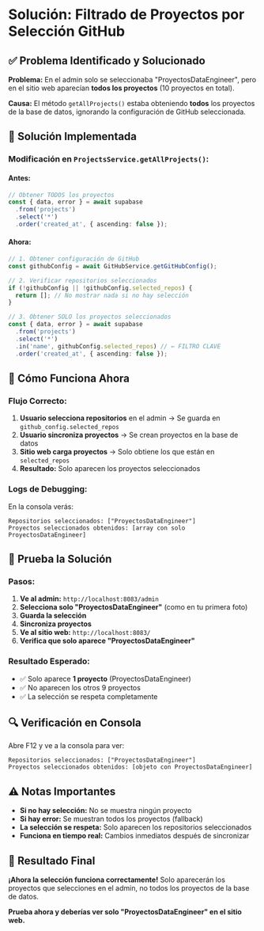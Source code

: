 # Solución: Filtrado de Proyectos por Selección GitHub

## ✅ **Problema Identificado y Solucionado**

**Problema:** En el admin solo se seleccionaba "ProyectosDataEngineer", pero en el sitio web aparecían **todos los proyectos** (10 proyectos en total).

**Causa:** El método `getAllProjects()` estaba obteniendo **todos** los proyectos de la base de datos, ignorando la configuración de GitHub seleccionada.

## 🔧 **Solución Implementada**

### **Modificación en `ProjectsService.getAllProjects()`:**

#### **Antes:**
```typescript
// Obtener TODOS los proyectos
const { data, error } = await supabase
  .from('projects')
  .select('*')
  .order('created_at', { ascending: false });
```

#### **Ahora:**
```typescript
// 1. Obtener configuración de GitHub
const githubConfig = await GitHubService.getGitHubConfig();

// 2. Verificar repositorios seleccionados
if (!githubConfig || !githubConfig.selected_repos) {
  return []; // No mostrar nada si no hay selección
}

// 3. Obtener SOLO los proyectos seleccionados
const { data, error } = await supabase
  .from('projects')
  .select('*')
  .in('name', githubConfig.selected_repos) // ← FILTRO CLAVE
  .order('created_at', { ascending: false });
```

## 🚀 **Cómo Funciona Ahora**

### **Flujo Correcto:**
1. **Usuario selecciona repositorios** en el admin → Se guarda en `github_config.selected_repos`
2. **Usuario sincroniza proyectos** → Se crean proyectos en la base de datos
3. **Sitio web carga proyectos** → Solo obtiene los que están en `selected_repos`
4. **Resultado:** Solo aparecen los proyectos seleccionados

### **Logs de Debugging:**
En la consola verás:
```
Repositorios seleccionados: ["ProyectosDataEngineer"]
Proyectos seleccionados obtenidos: [array con solo ProyectosDataEngineer]
```

## 📱 **Prueba la Solución**

### **Pasos:**
1. **Ve al admin:** `http://localhost:8083/admin`
2. **Selecciona solo "ProyectosDataEngineer"** (como en tu primera foto)
3. **Guarda la selección**
4. **Sincroniza proyectos**
5. **Ve al sitio web:** `http://localhost:8083/`
6. **Verifica que solo aparece "ProyectosDataEngineer"**

### **Resultado Esperado:**
- ✅ Solo aparece **1 proyecto** (ProyectosDataEngineer)
- ✅ No aparecen los otros 9 proyectos
- ✅ La selección se respeta completamente

## 🔍 **Verificación en Consola**

Abre F12 y ve a la consola para ver:
```
Repositorios seleccionados: ["ProyectosDataEngineer"]
Proyectos seleccionados obtenidos: [objeto con ProyectosDataEngineer]
```

## ⚠️ **Notas Importantes**

- **Si no hay selección:** No se muestra ningún proyecto
- **Si hay error:** Se muestran todos los proyectos (fallback)
- **La selección se respeta:** Solo aparecen los repositorios seleccionados
- **Funciona en tiempo real:** Cambios inmediatos después de sincronizar

## 🎯 **Resultado Final**

**¡Ahora la selección funciona correctamente!** Solo aparecerán los proyectos que selecciones en el admin, no todos los proyectos de la base de datos.

**Prueba ahora y deberías ver solo "ProyectosDataEngineer" en el sitio web.**
